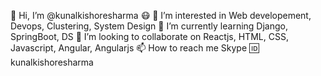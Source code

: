 👋 Hi, I’m @kunalkishoresharma 😷
👀 I’m interested in Web developement, Devops, Clustering, System Design
🌱 I’m currently learning Django, SpringBoot, DS
💞️ I’m looking to collaborate on Reactjs, HTML, CSS, Javascript, Angular, Angularjs
📫 How to reach me Skype 🆔 kunalkishoresharma
